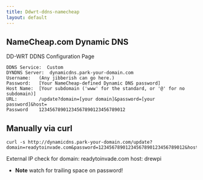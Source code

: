 ```yaml
---
title: Ddwrt-ddns-namecheap
layout: default
---
```


NameCheap.com Dynamic DNS
-------------------------

DD-WRT DDNS Configuration Page

    DDNS Service:  Custom
    DYNDNS Server:  dynamicdns.park-your-domain.com
    Username:   (Any jibberish can go here.)
    Password:   [Your NameCheap-defined Dynamic DNS password]
    Host Name:  [Your subdomain ('www' for the standard, or '@' for no subdomain)]
    URL:        /update?domain=[your domain]&password=[your password]&host=
    Password    12345678901234567890123456789012

Manually via curl
-----------------

    curl -s http://dynamicdns.park-your-domain.com/update?domain=readytoinvade.com&password=12345678901234567890123456789012&host=drewpi

External IP check for domain: readytoinvade.com host: drewpi

-   **Note** watch for trailing space on password!

